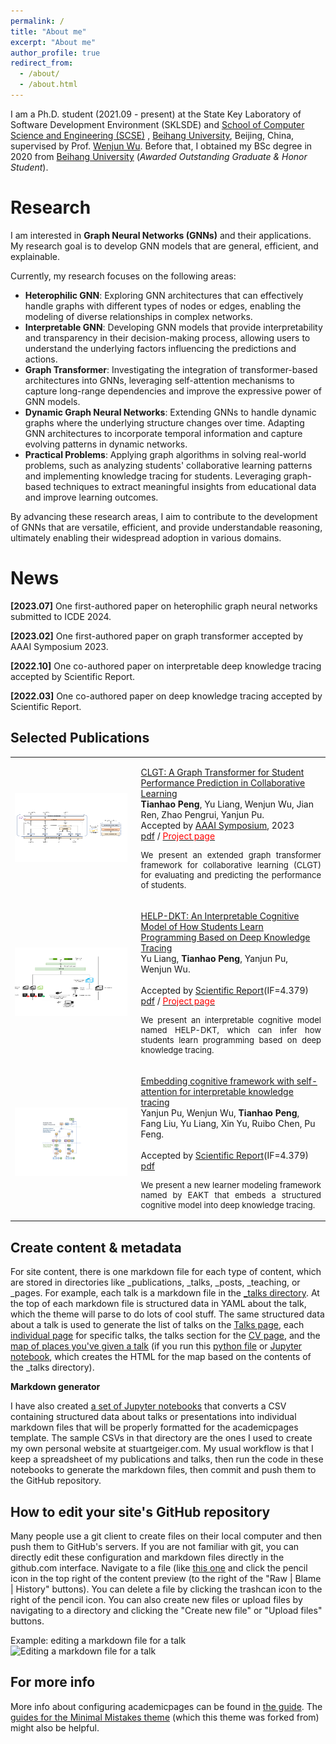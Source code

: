 ```yaml
---
permalink: /
title: "About me"
excerpt: "About me"
author_profile: true
redirect_from: 
  - /about/
  - /about.html
---
```


I am a Ph.D. student (2021.09 - present) at the State Key Laboratory of Software Development Environment (SKLSDE) and <a href="https://scse.buaa.edu.cn/">School of Computer Science and Engineering (SCSE)</a>
<a href="https://scse.buaa.edu.cn/"></a>, <a href="https://www.buaa.edu.cn/">Beihang University</a>, Beijing, China, supervised by Prof. <a href="https://iai.buaa.edu.cn/info/1013/1093.htm">Wenjun Wu</a>. Before that, I obtained my BSc degree in 2020
from
<a href="https://www.buaa.edu.cn/">Beihang University</a> (<i>Awarded Outstanding Graduate & Honor Student</i>).

Research
======

<p >
    I am interested in <strong>Graph Neural Networks (GNNs)</strong> and their applications. My research goal is to develop GNN models that are general, efficient, and explainable.
</p>
Currently, my research focuses on the following areas:
<ul>
    <li>
        <strong>Heterophilic GNN</strong>: Exploring GNN architectures that can effectively handle graphs with different types of nodes or edges, enabling the modeling of diverse relationships in complex networks.
    </li>
    <li>
        <strong>Interpretable GNN</strong>: Developing GNN models that provide interpretability and transparency in their decision-making process, allowing users to understand the underlying factors influencing the
        predictions and actions.
    </li>
    <li>
        <strong>Graph Transformer</strong>: Investigating the integration of transformer-based architectures into GNNs, leveraging self-attention mechanisms to capture long-range dependencies and improve the expressive
        power of GNN models.
    </li>
    <li>
        <strong>Dynamic Graph Neural Networks</strong>: Extending GNNs to handle dynamic graphs where the underlying structure changes over time. Adapting GNN architectures to incorporate temporal information and capture
        evolving patterns in dynamic networks.
    </li>
    <li>
        <strong>Practical Problems</strong>: Applying graph algorithms in solving real-world problems, such as analyzing students' collaborative learning patterns and implementing knowledge tracing for students. Leveraging
        graph-based techniques to extract meaningful insights from educational data and improve learning outcomes.
    </li>
</ul>
By advancing these research areas, I aim to contribute to the development of GNNs that are versatile, efficient, and provide understandable reasoning, ultimately enabling their widespread adoption in various domains.
</p>

News
======
<p> <strong>[2023.07]</strong> One first-authored paper on heterophilic graph neural networks submitted to ICDE 2024.</p>

<!-- <p> <strong>[2023.05]</strong> One first-authored paper on graph contrastive learning submitted to NeurIPS 2023.</p> -->

<p> <strong>[2023.02]</strong> One first-authored paper on graph transformer accepted by AAAI Symposium 2023.</p>

<p> <strong>[2022.10]</strong> One co-authored paper on interpretable deep knowledge tracing accepted by Scientific Report.</p>

<p> <strong>[2022.03]</strong> One co-authored paper on deep knowledge tracing accepted by Scientific Report.</p>

Selected Publications
------
<table width="100%" align="center" border="0" cellspacing="0" cellpadding="20">
<tbody>

<tr>
<td width="40%"><img src="photos\CLGT.pdf" alt="AAAI2023" width="180" height="110" style="border-style: none"></td>
<td width="60%" valign="top">
<p>
<a href="https://ojs.aaai.org/index.php/AAAI/article/download/26893/26665">
CLGT: A Graph Transformer for Student Performance Prediction in Collaborative Learning
</a>
<br><strong>Tianhao Peng</strong>, Yu Liang, Wenjun Wu, Jian Ren, Zhao Pengrui, Yanjun Pu. <br> Accepted by <a href="https://aaai-23.aaai.org/">AAAI Symposium</a>, 2023
<br>
<a href="https://ojs.aaai.org/index.php/AAAI/article/download/26893/26665">pdf</a> /
<a href="https://github.com/Tianhao-Peng/CLGT">
<font color="red">Project page</font>
</a>
<p align="justify" style="font-size:13px"> We present an extended graph transformer framework for collaborative learning (CLGT) for evaluating and predicting the performance of students. </p>
</td>
</tr>

<tr>
<td width="40%"><img src="photos\HELP-DKT.pdf" alt="Scientific Report" width="180" height="110" style="border-style: none"></td>
<td width="60%" valign="top">
    <p>
        <a href="https://www.nature.com/articles/s41598-022-07956-0">
            <papertitle>HELP-DKT: An Interpretable Cognitive Model of How Students Learn Programming Based on Deep Knowledge Tracing</papertitle>
        </a>
        <br>Yu Liang, <strong>Tianhao Peng</strong>, Yanjun Pu, Wenjun Wu. <br><br> Accepted by </em><a href="https://www.nature.com/srep">Scientific Report</a></em>(IF=4.379)
        <br>
        <a href="https://www.nature.com/articles/s41598-022-07956-0">pdf</a> /
        <a href="https://github.com/liangyubuaa/HELP-DKT">
            <font color="red">Project page</font>
        </a>
        <p align="justify" style="font-size:13px"> We present an interpretable cognitive model named HELP-DKT, which can infer how students learn programming based on deep knowledge tracing. </p>
        <p></p>
</td>
</tr>

<tr>
<td width="40%"><img src="photos\EAKT.pdf" alt="Scientific Report" width="180" height="110" style="border-style: none"></td>
<td width="60%" valign="top">
<p>
    <a href="https://www.nature.com/articles/s41598-022-22539-9">
        <papertitle>Embedding cognitive framework with self-attention for interpretable knowledge tracing</papertitle>
    </a>
    <br>Yanjun Pu, Wenjun Wu, <strong>Tianhao Peng</strong>, Fang Liu, Yu Liang, Xin Yu, Ruibo Chen, Pu Feng. <br><br> Accepted by </em><a href="https://www.nature.com/srep">Scientific Report</a></em>(IF=4.379)
    <br>
    <a href="https://www.nature.com/articles/s41598-022-22539-9">pdf</a>
    <p align="justify" style="font-size:13px"> We present a new learner modeling framework named by EAKT that embeds a structured cognitive model into deep knowledge tracing. </p>
    <p></p>
</td>
</tr>
</tbody>
</table>

<!-- 1. **CLGT: A Graph Transformer for Student Performance Prediction in Collaborative Learning**

<strong>Tianhao Peng</strong>, Yu Liang, Wenjun Wu, Jian Ren, Zhao Pengrui, Yanjun Pu. <br><br> 

Accepted by <a href="https://aaai-23.aaai.org/">AAAI Symposium</a>, 2023 ｜ <a href="https://ojs.aaai.org/index.php/AAAI/article/download/26893/26665">paper</a> -->

Create content & metadata
------
For site content, there is one markdown file for each type of content, which are stored in directories like _publications, _talks, _posts, _teaching, or _pages. For example, each talk is a markdown file in the [_talks directory](https://github.com/academicpages/academicpages.github.io/tree/master/_talks). At the top of each markdown file is structured data in YAML about the talk, which the theme will parse to do lots of cool stuff. The same structured data about a talk is used to generate the list of talks on the [Talks page](https://academicpages.github.io/talks), each [individual page](https://academicpages.github.io/talks/2012-03-01-talk-1) for specific talks, the talks section for the [CV page](https://academicpages.github.io/cv), and the [map of places you've given a talk](https://academicpages.github.io/talkmap.html) (if you run this [python file](https://github.com/academicpages/academicpages.github.io/blob/master/talkmap.py) or [Jupyter notebook](https://github.com/academicpages/academicpages.github.io/blob/master/talkmap.ipynb), which creates the HTML for the map based on the contents of the _talks directory).

**Markdown generator**

I have also created [a set of Jupyter notebooks](https://github.com/academicpages/academicpages.github.io/tree/master/markdown_generator
) that converts a CSV containing structured data about talks or presentations into individual markdown files that will be properly formatted for the academicpages template. The sample CSVs in that directory are the ones I used to create my own personal website at stuartgeiger.com. My usual workflow is that I keep a spreadsheet of my publications and talks, then run the code in these notebooks to generate the markdown files, then commit and push them to the GitHub repository.

How to edit your site's GitHub repository
------
Many people use a git client to create files on their local computer and then push them to GitHub's servers. If you are not familiar with git, you can directly edit these configuration and markdown files directly in the github.com interface. Navigate to a file (like [this one](https://github.com/academicpages/academicpages.github.io/blob/master/_talks/2012-03-01-talk-1.md) and click the pencil icon in the top right of the content preview (to the right of the "Raw | Blame | History" buttons). You can delete a file by clicking the trashcan icon to the right of the pencil icon. You can also create new files or upload files by navigating to a directory and clicking the "Create new file" or "Upload files" buttons. 

Example: editing a markdown file for a talk
![Editing a markdown file for a talk](/images/editing-talk.png)

For more info
------
More info about configuring academicpages can be found in [the guide](https://academicpages.github.io/markdown/). The [guides for the Minimal Mistakes theme](https://mmistakes.github.io/minimal-mistakes/docs/configuration/) (which this theme was forked from) might also be helpful.
